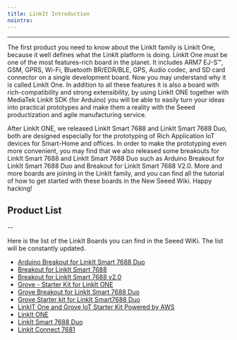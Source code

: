 ```yaml
---
title: LinkIt Introduction
nointro:
---
```


---
The first product you need to know about the LinkIt family is LinkIt One, because it well defines what the LinkIt platform is doing. LinkIt One must be one of the most features-rich board in the planet. It includes ARM7 EJ-S™, GSM, GPRS, Wi-Fi, Bluetooth BR/EDR/BLE, GPS, Audio codec, and SD card connector on a single development board. Now you may understand why it is called LinkIt One. In addition to all these features it is also a board with rich-compatibility and strong extensibility, by using LinkIt ONE together with MediaTek LinkIt SDK (for Arduino) you will be able to easily turn your ideas into practical prototypes and make them a reality with the Seeed productization and agile manufacturing service.

After LinkIt ONE, we released LinkIt Smart 7688 and LinkIt Smart 7688 Duo, both are designed especially for the prototyping of Rich Application IoT devices for Smart-Home and offices. In order to make the prototyping even more convenient, you may find that we also released some breakouts for LinkIt Smart 7688 and LinkIt Smart 7688 Duo such as Arduino Breakout for LinkIt Smart 7688 Duo and Breakout for LinkIt Smart 7688 V2.0. More and more boards are joining in the LinkIt family, and you can find all the tutorial of how to get started with these boards in the New Seeed Wiki. Happy hacking!

## Product  List
--

Here is the list of the LinkIt Boards you can find in the Seeed WiKi. The list will be constantly updated.

- [Arduino Breakout for LinkIt Smart 7688 Duo](/Arduino_Breakout_for_LinkIt_Smart_7688_Duo/)
- [Breakout for LinkIt Smart 7688](/Breakout_for_LinkIt_Smart_7688/)
- [Breakout for LinkIt Smart 7688 v2.0](/Breakout_for_LinkIt_Smart_7688_v2.0/)
- [Grove - Starter Kit for LinkIt ONE](/Grove-Starter_Kit_for_LinkIt_ONE/)
- [Grove Breakout for LinkIt Smart 7688 Duo](/Grove_Breakout_for_LinkIt_Smart_7688_Duo/)
- [Grove Starter kit for LinkIt Smart7688 Duo](/Grove_Starter_kit_for_LinkIt_Smart7688_Duo/)
- [LinkIT One and Grove IoT Starter Kit Powered by AWS](/LinkIT_One_and_Grove_IoT_Starter_Kit_Powered_by_AWS/)
- [LinkIt ONE](/LinkIt_ONE/)
- [LinkIt Smart 7688 Duo](/LinkIt_Smart_7688_Duo/)
- [Linkit Connect 7681](/Linkit_Connect_7681/)

